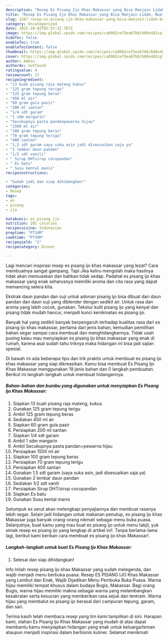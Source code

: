```yaml
---
description: "Resep Es Pisang Ijo Khas Makassar yang Bisa Manjain Lidah, Buat Buka Puasa Lezat"
title: "Resep Es Pisang Ijo Khas Makassar yang Bisa Manjain Lidah, Buat Buka Puasa Lezat"
slug: 1287-resep-es-pisang-ijo-khas-makassar-yang-bisa-manjain-lidah-buat-buka-puasa-lezat
category: Uncategorized
date: 2022-10-02T02:53:32.767Z
image: https://img-global.cpcdn.com/recipes/ca0982cef5ea67b8/680x482cq70/es-pisang-ijo-khas-makassar-foto-resep-utama.jpg
hideToc: false
enableToc: true
enableTocContent: false
thumbnail: https://img-global.cpcdn.com/recipes/ca0982cef5ea67b8/680x482cq70/es-pisang-ijo-khas-makassar-foto-resep-utama.jpg
cover: https://img-global.cpcdn.com/recipes/ca0982cef5ea67b8/680x482cq70/es-pisang-ijo-khas-makassar-foto-resep-utama.jpg
author: Admin
authorAv: notfound
ratingvalue: 4
reviewcount: 17
recipeingredient:
- "13 buah pisang raja mateng kukus"
- "125 gram tepung terigu"
- "125 gram tepung beras"
- "450 ml air"
- "60 gram gula pasir"
- "200 ml santan"
- "1/4 sdt garam"
- "1 sdm margarin"
- "Secukupnya pasta pandanpewarna hijau"
- "1500 ml air"
- "100 gram tepung beras"
- "70 gram tepung terigu"
- "400 santan"
- "1,5 sdt garam saya suka asin jadi disesuaikan saja ya"
- "2 lembar daun pandan"
- "1/2 sdt vanili"
- " Sirup DHTsirup cocopandan"
- " Es batu"
- " Susu kental manis"
recipeinstructions:

- "Sudah jadi dan siap dihidangkan!"
categories:
- Resep
tags:
- es
- pisang
- ijo

katakunci: es pisang ijo 
nutrition: 201 calories
recipecuisine: Indonesian
preptime: "PT14M"
cooktime: "PT39M"
recipeyield: "2"
recipecategory: Dinner

---
```



Lagi mencari inspirasi resep es pisang ijo khas makassar yang lezat? Cara membuatnya sangat gampang. Tapi Jika keliru mengolah maka hasilnya tidak akan memuaskan dan bahkan tidak sedap. Padahal es pisang ijo khas makassar yang enak seharusnya memiliki aroma dan cita rasa yang dapat memancing selera kita.


Ekstrak daun pandan dan suji untuk adonan pisang ijo bisa dibuat dari daun pandan dan daun suji yang diblender dengan sedikit air. Untuk rasa dan aroma yang lebih cocok, gunakan. Tekstur kulit pisang ijo yang kenyal dan pisang tidak mudah hancur, menjadi kunci kenikmatan es pisang ijo.

Banyak hal yang sedikit banyak berpengaruh terhadap kualitas rasa dari es pisang ijo khas makassar, pertama dari jenis bahan, kemudian pemilihan bahan segar sampai cara membuat dan menghidangkannya. Tidak usah pusing kalau mau menyiapkan es pisang ijo khas makassar yang enak di rumah, karena asal sudah tahu triknya maka hidangan ini bisa jadi sajian spesial.


Di bawah ini ada beberapa tips dan trik praktis untuk membuat es pisang ijo khas makassar yang siap dikreasikan. Kamu bisa membuat Es Pisang Ijo Khas Makassar menggunakan 19 jenis bahan dan 0 langkah pembuatan. Berikut ini langkah-langkah untuk membuat hidangannya.

<!--inarticleads1-->

##### Bahan-bahan dan bumbu yang digunakan untuk menyiapkan Es Pisang Ijo Khas Makassar:

1. Siapkan 13 buah pisang raja mateng, kukus
1. Gunakan 125 gram tepung terigu
1. Ambil 125 gram tepung beras
1. Sediakan 450 ml air
1. Siapkan 60 gram gula pasir
1. Persiapkan 200 ml santan
1. Siapkan 1/4 sdt garam
1. Ambil 1 sdm margarin
1. Ambil Secukupnya pasta pandan+pewarna hijau
1. Persiapkan 1500 ml air
1. Siapkan 100 gram tepung beras
1. Persiapkan 70 gram tepung terigu
1. Persiapkan 400 santan
1. Gunakan 1,5 sdt garam (saya suka asin, jadi disesuaikan saja ya)
1. Gunakan 2 lembar daun pandan
1. Sediakan 1/2 sdt vanili
1. Persiapkan  Sirup DHT/sirup cocopandan
1. Siapkan  Es batu
1. Gunakan  Susu kental manis


Setumpuk es serut akan melengkapi penyajiannya dan membuat rasanya lebih segar. Selain jadi hidangan untuk makanan penutup, es pisang ijo khas Makassar juga banyak orang-orang nikmati sebagai menu buka puasa. Selanjutnya, buat kamu yang mau buat es pisang ijo untuk menu takjil, yuk simak resep es pisang ijo yang lengkap di artikel ini!. Tanpa berlama-lama lagi, berikut kami berikan cara membuat es pisang ijo khas Makassar!. 

<!--inarticleads2-->

##### Langkah-langkah untuk buat Es Pisang Ijo Khas Makassar:


1. Selesai dan siap dihidangkan!

Info Inilah resep pisang ijo khas Makassar yang sudah melegenda, dan wajib menjadi menu berbuka puasa. Resep ES PISANG IJO Khas Makassar yang Lembut dan Enak, Wajib Dijadikan Menu Pembuka Buka Puasa. Warna hijau memiliki tempat khusus dalam budaya Bugis, Makassar. Bagi orang Bugis, warna hijau memiliki makna sebagai warna yang melambangkan kesakralan serta kesucian yang memberikan rasa sejuk dan tentram. Warna hijau yang membalut es pisang ijo berasal dari campuran tepung, garam, dan sari. 

Terima kasih telah membaca resep yang tim kami tampilkan di sini. Harapan kami, olahan Es Pisang Ijo Khas Makassar yang mudah di atas dapat membantu kamu menyiapkan hidangan yang enak untuk keluarga/teman ataupun menjadi inspirasi dalam berbisnis kuliner. Selamat menikmati
